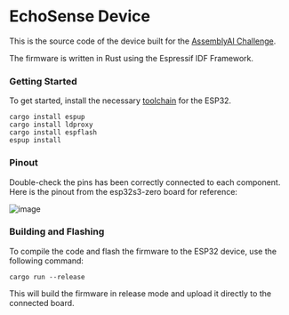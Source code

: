 # EchoSense Device

This is the source code of the device built for the [AssemblyAI Challenge](https://dev.to/challenges/assemblyai).

The firmware is written in Rust using the Espressif IDF Framework.

### Getting Started

To get started, install the necessary [toolchain](https://github.com/esp-rs/rust-build) for the ESP32.

```shell
cargo install espup
cargo install ldproxy
cargo install espflash
espup install
```

### Pinout

Double-check the pins has been correctly connected to each component.
Here is the pinout from the esp32s3-zero board for reference:

![image](https://github.com/user-attachments/assets/d85cb448-d394-4962-9222-27fc855eb353)

### Building and Flashing

To compile the code and flash the firmware to the ESP32 device, use the following command:

```shell
cargo run --release
```

This will build the firmware in release mode and upload it directly to the connected board.
